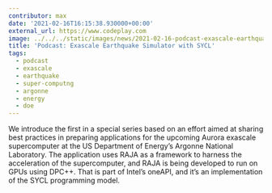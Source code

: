 ```yaml
---
contributor: max
date: '2021-02-16T16:15:38.930000+00:00'
external_url: https://www.codeplay.com
image: ../../../static/images/news/2021-02-16-podcast-exascale-earthquake-simulator-with-sycl.webp
title: 'Podcast: Exascale Earthquake Simulator with SYCL'
tags:
  - podcast
  - exascale
  - earthquake
  - super-computng
  - argonne
  - energy
  - doe
---
```


We introduce the first in a special series based on an effort aimed at sharing best practices in preparing applications
for the upcoming Aurora exascale supercomputer at the US Department of Energy’s Argonne National Laboratory. The
application uses RAJA as a framework to harness the acceleration of the supercomputer, and RAJA is being developed to
run on GPUs using DPC++. That is part of Intel’s oneAPI, and it’s an implementation of the SYCL programming model.
